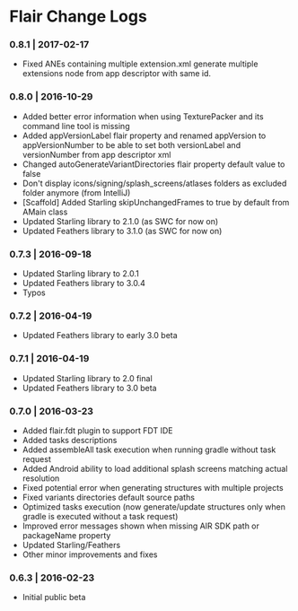 # Flair Change Logs

### 0.8.1 | 2017-02-17
* Fixed ANEs containing multiple extension.xml generate multiple extensions node from app descriptor with same id.

### 0.8.0 | 2016-10-29
* Added better error information when using TexturePacker and its command line tool is missing
* Added appVersionLabel flair property and renamed appVersion to appVersionNumber to be able to set both versionLabel and versionNumber from app descriptor xml
* Changed autoGenerateVariantDirectories flair property default value to false
* Don't display icons/signing/splash_screens/atlases folders as excluded folder anymore (from IntelliJ)
* [Scaffold] Added Starling skipUnchangedFrames to true by default from AMain class
* Updated Starling library to 2.1.0 (as SWC for now on)
* Updated Feathers library to 3.1.0 (as SWC for now on)

### 0.7.3 | 2016-09-18
* Updated Starling library to 2.0.1
* Updated Feathers library to 3.0.4
* Typos

### 0.7.2 | 2016-04-19
* Updated Feathers library to early 3.0 beta

### 0.7.1 | 2016-04-19
* Updated Starling library to 2.0 final
* Updated Feathers library to 3.0 beta

### 0.7.0 | 2016-03-23
* Added flair.fdt plugin to support FDT IDE
* Added tasks descriptions
* Added assembleAll task execution when running gradle without task request
* Added Android ability to load additional splash screens matching actual resolution
* Fixed potential error when generating structures with multiple projects
* Fixed variants directories default source paths
* Optimized tasks execution (now generate/update structures only when gradle is executed without a task request)
* Improved error messages shown when missing AIR SDK path or packageName property
* Updated Starling/Feathers
* Other minor improvements and fixes

### 0.6.3 | 2016-02-23
* Initial public beta

